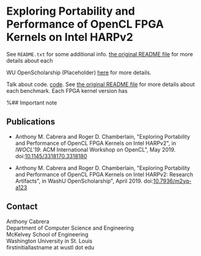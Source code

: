# Exploring Portability and Performance of OpenCL FPGA Kernels on Intel HARPv2 

See `README.txt` for some additional info. 
[the original README file](README.txt) for more details about each

WU OpenScholarship (Placeholder)
[here](https://openscholarship.wustl.edu/data/9/) for
more details.


Talk about code. [code](opencl). See
[the original README file](README_original) for more details about each
benchmark. Each FPGA kernel version has 

%## Important note


## Publications

- Anthony M. Cabrera and Roger D. Chamberlain, "Exploring Portability and
  Performance of OpenCL FPGA Kernels on Intel HARPv2", in *IWOCL'19*: ACM
  International Workshop on OpenCL", May 2019. doi:[10.1145/3318170.3318180](https://www.iwocl.org/iwocl-2019/conference-program/)

- Anthony M. Cabrera and Roger D. Chamberlain, "Exploring Portability and
  Performance of OpenCL FPGA Kernels on Intel HARPv2: Research Artifacts", in 
  WashU OpenScholarship", April 2019. doi:[10.7936/m2yq-a123](https://www.iwocl.org/iwocl-2019/conference-program/)

## Contact

Anthony Cabrera <br />
Department of Computer Science and Engineering<br />
McKelvey School of Engineering<br />
Washington University in St. Louis<br />
firstinitiallastname at wustl dot edu<br />

